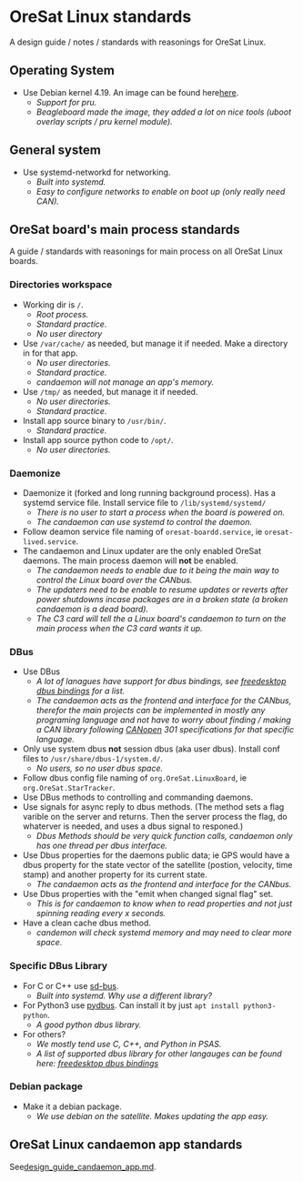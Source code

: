 # OreSat Linux standards
A design guide / notes / standards with reasonings for OreSat Linux.


## Operating System
- Use Debian kernel 4.19. An image can be found here[here](https://elinux.org/Beagleboard:BeagleBoneBlack_Debian#Debian_Buster_Console_Snapshot).
    - *Support for pru.*
    - *Beagleboard made the image, they added a lot on nice tools (uboot overlay scripts / pru kernel module).*


## General system
- Use systemd-networkd for networking.
    - *Built into systemd.*
    - *Easy to configure networks to enable on boot up (only really need CAN).*


## OreSat board's main process standards
A guide / standards with reasonings for main process on all OreSat Linux boards.
### Directories workspace
- Working dir is `/`.
    - *Root process.*
    - *Standard practice.*
    - *No user directory*
- Use `/var/cache/` as needed, but manage it if needed. Make a directory in for that app.
    - *No user directories.*
    - *Standard practice.*
    - *candaemon will not manage an app's memory.* 
- Use `/tmp/` as needed, but manage it if needed. 
    - *No user directories.*
    - *Standard practice.*
- Install app source binary to `/usr/bin/`.
    - *Standard practice.*
- Install app source python code to `/opt/`. 
    - *No user directories.*

### Daemonize
- Daemonize it (forked and long running background process). Has a systemd service file. Install service file to `/lib/systemd/systemd/`
    - *There is no user to start a process when the board is powered on.*
    - *The candaemon can use systemd to control the daemon.*
- Follow deamon service file naming of `oresat-boardd.service`, ie `oresat-lived.service`.
- The candaemon and Linux updater are the only enabled OreSat daemons. The main process daemon will **not** be enabled.
    - *The candaemon needs to enable due to it being the main way to control the Linux board over the CANbus.*
    - *The updaters need to be enable to resume updates or reverts after power shutdowns incase packages are in a broken state (a broken candaemon is a dead board).*
    - *The C3 card will tell the a Linux board's candaemon to turn on the main process when the C3 card wants it up.*

### DBus
- Use DBus
    - *A lot of lanagues have support for dbus bindings, see [freedesktop dbus bindings] for a list.*
    - *The candaemon acts as the frontend and interface for the CANbus, therefor the main projects can be implemented in mostly any programing language and not have to worry about finding / making a CAN library following [CANopen] 301 specifications for that specific language.*
- Only use system dbus **not** session dbus (aka user dbus). Install conf files to `/usr/share/dbus-1/system.d/`.
    - *No users, so no user dbus space.*
- Follow dbus config file naming of `org.OreSat.LinuxBoard`, ie `org.OreSat.StarTracker`.
- Use DBus methods to controlling and commanding daemons. 
- Use signals for async reply to dbus methods. (The method sets a flag varible on the server and returns. Then the server process the flag, do whaterver is needed, and uses a dbus signal to responed.)
    - *Dbus Methods should be very quick function calls, candaemon only has one thread per dbus interface.*
- Use Dbus properties for the daemons public data; ie GPS would have a dbus property for the state vector of the satellite (postion, velocity, time stamp) and another property for its current state. 
    - *The candaemon acts as the frontend and interface for the CANbus.*
- Use Dbus properties with the "emit when changed signal flag" set. 
    - *This is for candaemon to know when to read properties and not just spinning reading every x seconds.*
- Have a clean cache dbus method.
    - *candemon will check systemd memory and may need to clear more space*.

### Specific DBus Library
- For C or C++ use [sd-bus].
    - *Built into systemd. Why use a different library?*
- For Python3 use [pydbus]. Can install it by just `apt install python3-python`.
    - *A good python dbus library.*
- For others?
    - *We mostly tend use C, C++, and Python in PSAS.*
    - *A list of supported dbus library for other langauges can be found here: [freedesktop dbus bindings]*

### Debian package
- Make it a debian package. 
    - *We use debian on the satellite. Makes updating the app easy.*


## OreSat Linux candaemon app standards
See[design_guide_candaemon_app.md](https://github.com/oresat/oresat-linux-candaemon/blob/master/docs/design_guide_candaemon_app.md).


[CANopen]:https://en.wikipedia.org/wiki/CANopen
[sd-bus]:https://github.com/systemd/systemd/blob/master/src/systemd/sd-bus.h
[pydbus]:https://github.com/LEW21/pydbus
[freedesktop dbus bindings]:https://www.freedesktop.org/wiki/Software/DBusBindings/
